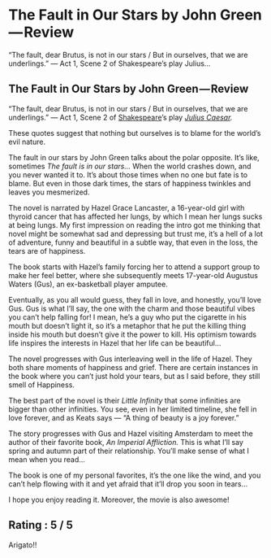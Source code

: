 # The Fault in Our Stars by John Green — Review

“The fault, dear Brutus, is not in our stars / But in ourselves, that we are underlings.” — Act 1, Scene 2 of Shakespeare’s play Julius…

## The Fault in Our Stars by John Green — Review <a id="d7e7"></a>

“The fault, dear Brutus, is not in our stars / But in ourselves, that we are underlings.” — Act 1, Scene 2 of [Shakespeare](https://en.wikipedia.org/wiki/William_Shakespeare)’s play [_Julius Caesar_](https://en.wikipedia.org/wiki/Julius_Caesar_%28play%29)_._

These quotes suggest that nothing but ourselves is to blame for the world’s evil nature.

The fault in our stars by John Green talks about the polar opposite. It’s like, sometimes _The fault is in our stars…_ When the world crashes down, and you never wanted it to. It’s about those times when no one but fate is to blame. But even in those dark times, the stars of happiness twinkles and leaves you mesmerized.

The novel is narrated by Hazel Grace Lancaster, a 16-year-old girl with thyroid cancer that has affected her lungs, by which I mean her lungs sucks at being lungs. My first impression on reading the intro got me thinking that novel might be somewhat sad and depressing but trust me, it’s a hell of a lot of adventure, funny and beautiful in a subtle way, that even in the loss, the tears are of happiness.

The book starts with Hazel’s family forcing her to attend a support group to make her feel better, where she subsequently meets 17-year-old Augustus Waters \(Gus\), an ex-basketball player amputee.

Eventually, as you all would guess, they fall in love, and honestly, you’ll love Gus. Gus is what I’ll say, the one with the charm and those beautiful vibes you can’t help falling for! I mean, he’s a guy who put the cigarette in his mouth but doesn’t light it, so it’s a metaphor that he put the killing thing inside his mouth but doesn’t give it the power to kill. His optimism towards life inspires the interests in Hazel that her life can be beautiful…

The novel progresses with Gus interleaving well in the life of Hazel. They both share moments of happiness and grief. There are certain instances in the book where you can’t just hold your tears, but as I said before, they still smell of Happiness.

The best part of the novel is their _Little Infinity_ that some infinities are bigger than other infinities. You see, even in her limited timeline, she fell in love forever, and as Keats says — “A thing of beauty is a joy forever.”

The story progresses with Gus and Hazel visiting Amsterdam to meet the author of their favorite book, _An Imperial Affliction._ This is what I’ll say spring and autumn part of their relationship. You’ll make sense of what I mean when you read…

The book is one of my personal favorites, it’s the one like the wind, and you can’t help flowing with it and yet afraid that it’ll drop you soon in tears…

I hope you enjoy reading it. Moreover, the movie is also awesome!

## Rating : 5 / 5 <a id="fe0d"></a>

Arigato!!

